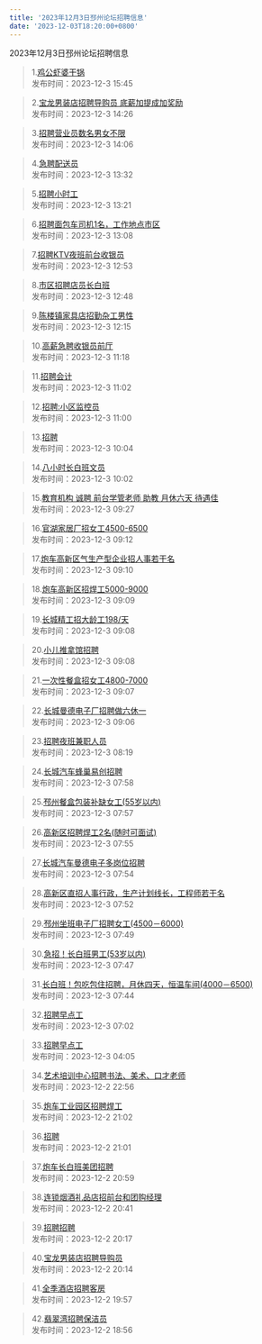 ```yaml
---
title: '2023年12月3日邳州论坛招聘信息'
date: '2023-12-03T18:20:00+0800'
---
```

2023年12月3日邳州论坛招聘信息
<!--more-->
>1.[鸡公虾婆干锅](https://www.pzzc.net/forum.php?mod=viewthread&tid=10373990)<br>
>发布时间：2023-12-3 15:45

>2.[宝龙男装店招聘导购员 底薪加提成加奖励](https://www.pzzc.net/forum.php?mod=viewthread&tid=10373976)<br>
>发布时间：2023-12-3 14:26

>3.[招聘营业员数名男女不限](https://www.pzzc.net/forum.php?mod=viewthread&tid=10373974)<br>
>发布时间：2023-12-3 14:06

>4.[急聘配送员](https://www.pzzc.net/forum.php?mod=viewthread&tid=10373971)<br>
>发布时间：2023-12-3 13:32

>5.[招聘小时工](https://www.pzzc.net/forum.php?mod=viewthread&tid=10373965)<br>
>发布时间：2023-12-3 13:21

>6.[招聘面包车司机1名，工作地点市区](https://www.pzzc.net/forum.php?mod=viewthread&tid=10373963)<br>
>发布时间：2023-12-3 13:08

>7.[招聘KTV夜班前台收银员](https://www.pzzc.net/forum.php?mod=viewthread&tid=10373960)<br>
>发布时间：2023-12-3 12:53

>8.[市区招聘店员长白班](https://www.pzzc.net/forum.php?mod=viewthread&tid=10373958)<br>
>发布时间：2023-12-3 12:48

>9.[陈楼镇家具店招勤杂工男性](https://www.pzzc.net/forum.php?mod=viewthread&tid=10373952)<br>
>发布时间：2023-12-3 12:15

>10.[高薪急聘收银员前厅](https://www.pzzc.net/forum.php?mod=viewthread&tid=10373935)<br>
>发布时间：2023-12-3 11:18

>11.[招聘会计](https://www.pzzc.net/forum.php?mod=viewthread&tid=10373934)<br>
>发布时间：2023-12-3 11:02

>12.[招聘:小区监控员](https://www.pzzc.net/forum.php?mod=viewthread&tid=10373931)<br>
>发布时间：2023-12-3 11:00

>13.[招聘](https://www.pzzc.net/forum.php?mod=viewthread&tid=10373924)<br>
>发布时间：2023-12-3 10:04

>14.[八小时长白班文员](https://www.pzzc.net/forum.php?mod=viewthread&tid=10373923)<br>
>发布时间：2023-12-3 10:02

>15.[教育机构 诚聘 前台学管老师 助教 月休六天 待遇佳](https://www.pzzc.net/forum.php?mod=viewthread&tid=10373914)<br>
>发布时间：2023-12-3 09:27

>16.[官湖家居厂招女工4500-6500](https://www.pzzc.net/forum.php?mod=viewthread&tid=10373912)<br>
>发布时间：2023-12-3 09:12

>17.[炮车高新区气生产型企业招人事若干名](https://www.pzzc.net/forum.php?mod=viewthread&tid=10373911)<br>
>发布时间：2023-12-3 09:10

>18.[炮车高新区招焊工5000-9000](https://www.pzzc.net/forum.php?mod=viewthread&tid=10373910)<br>
>发布时间：2023-12-3 09:09

>19.[长城精工招大龄工198/天](https://www.pzzc.net/forum.php?mod=viewthread&tid=10373909)<br>
>发布时间：2023-12-3 09:08

>20.[小儿推拿馆招聘](https://www.pzzc.net/forum.php?mod=viewthread&tid=10373908)<br>
>发布时间：2023-12-3 09:08

>21.[一次性餐盒招女工4800-7000](https://www.pzzc.net/forum.php?mod=viewthread&tid=10373907)<br>
>发布时间：2023-12-3 09:07

>22.[长城曼德电子厂招聘做六休一](https://www.pzzc.net/forum.php?mod=viewthread&tid=10373906)<br>
>发布时间：2023-12-3 09:06

>23.[招聘夜班兼职人员](https://www.pzzc.net/forum.php?mod=viewthread&tid=10373901)<br>
>发布时间：2023-12-3 08:19

>24.[长城汽车蜂巢易创招聘](https://www.pzzc.net/forum.php?mod=viewthread&tid=10373898)<br>
>发布时间：2023-12-3 07:58

>25.[邳州餐盒包装补缺女工(55岁以内)](https://www.pzzc.net/forum.php?mod=viewthread&tid=10373897)<br>
>发布时间：2023-12-3 07:57

>26.[高新区招聘焊工2名(随时可面试)](https://www.pzzc.net/forum.php?mod=viewthread&tid=10373895)<br>
>发布时间：2023-12-3 07:55

>27.[长城汽车曼德电子多岗位招聘](https://www.pzzc.net/forum.php?mod=viewthread&tid=10373892)<br>
>发布时间：2023-12-3 07:54

>28.[高新区直招人事行政，生产计划线长，工程师若干名](https://www.pzzc.net/forum.php?mod=viewthread&tid=10373890)<br>
>发布时间：2023-12-3 07:52

>29.[邳州坐班电子厂招聘女工(4500－6000)](https://www.pzzc.net/forum.php?mod=viewthread&tid=10373889)<br>
>发布时间：2023-12-3 07:49

>30.[急招！长白班男工(53岁以内)](https://www.pzzc.net/forum.php?mod=viewthread&tid=10373888)<br>
>发布时间：2023-12-3 07:47

>31.[长白班！包吃包住招聘，月休四天，恒温车间(4000－6500)](https://www.pzzc.net/forum.php?mod=viewthread&tid=10373887)<br>
>发布时间：2023-12-3 07:44

>32.[招聘早点工](https://www.pzzc.net/forum.php?mod=viewthread&tid=10373882)<br>
>发布时间：2023-12-3 07:02

>33.[招聘早点工](https://www.pzzc.net/forum.php?mod=viewthread&tid=10373875)<br>
>发布时间：2023-12-3 04:05

>34.[艺术培训中心招聘书法、美术、口才老师](https://www.pzzc.net/forum.php?mod=viewthread&tid=10373866)<br>
>发布时间：2023-12-2 22:56

>35.[炮车工业园区招聘焊工](https://www.pzzc.net/forum.php?mod=viewthread&tid=10373852)<br>
>发布时间：2023-12-2 21:02

>36.[招聘](https://www.pzzc.net/forum.php?mod=viewthread&tid=10373851)<br>
>发布时间：2023-12-2 21:01

>37.[炮车长白班美团招聘](https://www.pzzc.net/forum.php?mod=viewthread&tid=10373849)<br>
>发布时间：2023-12-2 20:59

>38.[连锁烟酒礼品店招前台和团购经理](https://www.pzzc.net/forum.php?mod=viewthread&tid=10373845)<br>
>发布时间：2023-12-2 20:41

>39.[招聘招聘](https://www.pzzc.net/forum.php?mod=viewthread&tid=10373843)<br>
>发布时间：2023-12-2 20:17

>40.[宝龙男装店招聘导购员](https://www.pzzc.net/forum.php?mod=viewthread&tid=10373841)<br>
>发布时间：2023-12-2 20:14

>41.[全季酒店招聘客房](https://www.pzzc.net/forum.php?mod=viewthread&tid=10373838)<br>
>发布时间：2023-12-2 19:57

>42.[翡翠湾招聘保洁员](https://www.pzzc.net/forum.php?mod=viewthread&tid=10373832)<br>
>发布时间：2023-12-2 18:56


